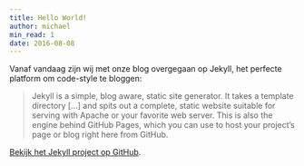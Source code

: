 ```yaml
---
title: Hello World!
author: michael
min_read: 1
date: 2016-08-08
---
```


Vanaf vandaag zijn wij met onze blog overgegaan op Jekyll, het perfecte platform om code-style te bloggen:

> Jekyll is a simple, blog aware, static site generator. It takes a template directory [...] and spits out a complete, static website suitable for serving with Apache or your favorite web server. This is also the engine behind GitHub Pages, which you can use to host your project’s page or blog right here from GitHub.

[Bekijk het Jekyll project op GitHub](https://github.com/jekyll/jekyll).
